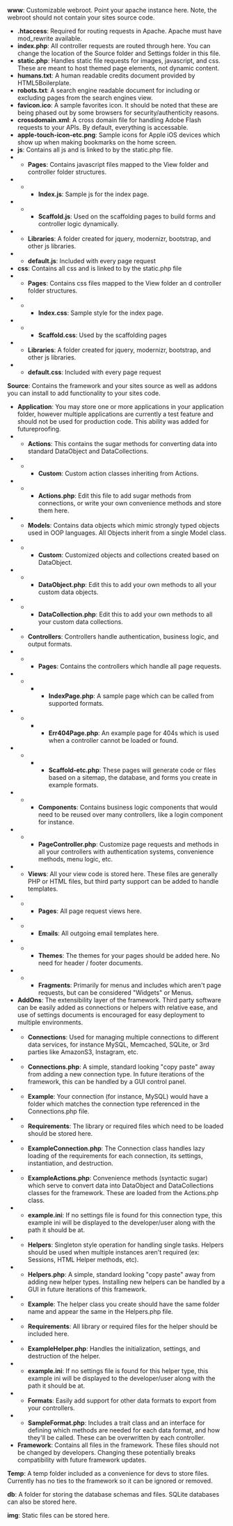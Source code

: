 **www**: Customizable webroot. Point your apache instance here. Note, the webroot should not contain your sites source code.

* **.htaccess**: Required for routing requests in Apache. Apache must have mod_rewrite available.
* **index.php**: All controller requests are routed through here. You can change the location of the Source folder and Settings folder in this file.
* **static.php**: Handles static file requests for images, javascript, and css. These are meant to host themed page elements, not dynamic content.
* **humans.txt**: A human readable credits document provided by HTML5Boilerplate.
* **robots.txt**: A search engine readable document for including or excluding pages from the search engines view.
* **favicon.ico**: A sample favorites icon. It should be noted that these are being phased out by some browsers for security/authenticity reasons.
* **crossdomain.xml**: A cross domain file for handling Adobe Flash requests to your APIs. By default, everything is accessable.
* **apple-touch-icon-etc.png**: Sample icons for Apple iOS devices which show up when making bookmarks on the home screen.
* **js**: Contains all js and is linked to by the static.php file.
* * **Pages**: Contains javascript files mapped to the View folder and controller folder structures.
* * * **Index.js**: Sample js for the index page.
* * * **Scaffold.js**: Used on the scaffolding pages to build forms and controller logic dynamically.
* * **Libraries**: A folder created for jquery, modernizr, bootstrap, and other js libraries. 
* * **default.js**: Included with every page request
* **css**: Contains all css and is linked to by the static.php file
* * **Pages**: Contains css files mapped to the View folder an  d controller folder structures.
* * * **Index.css**: Sample style for the index page.
* * * **Scaffold.css**: Used by the scaffolding pages
* * **Libraries**: A folder created for jquery, modernizr, bootstrap, and other js libraries. 
* * **default.css**: Included with every page request

**Source**: Contains the framework and your sites source as well as addons you can install to add functionality to your sites code.

* **Application**: You may store one or more applications in your application folder, however multiple applications are currently a test feature and should not be used for production code. This ability was added for futureproofing.
* * **Actions**: This contains the sugar methods for converting data into standard DataObject and DataCollections.
* * * **Custom**: Custom action classes inheriting from Actions.
* * * **Actions.php**: Edit this file to add sugar methods from connections, or write your own convenience methods and store them here.
* * **Models**: Contains data objects which mimic strongly typed objects used in OOP languages. All Objects inherit from a single Model class.
* * * **Custom**: Customized objects and collections created based on DataObject.
* * * **DataObject.php**: Edit this to add your own methods to all your custom data objects.
* * * **DataCollection.php**: Edit this to add your own methods to all your custom data collections.
* * **Controllers**: Controllers handle authentication, business logic, and output formats.
* * * **Pages**: Contains the controllers which handle all page requests.
* * * * **IndexPage.php**: A sample page which can be called from supported formats.
* * * * **Err404Page.php**: An example page for 404s which is used when a controller cannot be loaded or found.
* * * * **Scaffold-etc.php**: These pages will generate code or files based on a sitemap, the database, and forms you create in example formats.
* * * **Components**: Contains business logic components that would need to be reused over many controllers, like a login component for instance.
* * * **PageController.php**: Customize page requests and methods in all your controllers with authentication systems, convenience methods, menu logic, etc.
* * **Views**: All your view code is stored here. These files are generally PHP or HTML files, but third party support can be added to handle templates.
* * * **Pages**: All page request views here.
* * * **Emails**: All outgoing email templates here.
* * * **Themes**: The themes for your pages should be added here. No need for header / footer documents.
* * * **Fragments**: Primarily for menus and includes which aren't page requests, but can be considered "Widgets" or Menus.
* **AddOns**: The extensibility layer of the framework. Third party software can be easily added as connections or helpers with relative ease, and use of settings documents is encouraged for easy deployment to multiple environments.
* * **Connections**: Used for managing multiple connections to different data services, for instance MySQL, Memcached, SQLite, or 3rd parties like AmazonS3, Instagram, etc.
* * **Connections.php**: A simple, standard looking "copy paste" away from adding a new connection type. In future iterations of the framework, this can be handled by a GUI control panel.
* * **Example**: Your connection (for instance, MySQL) would have a folder which matches the connection type referenced in the Connections.php file.
* * **Requirements**: The library or required files which need to be loaded should be stored here.
* * **ExampleConnection.php**: The Connection class handles lazy loading of the requirements for each connection, its settings, instantiation, and destruction.
* * **ExampleActions.php**: Convenience methods (syntactic sugar) which serve to convert data into DataObject and DataCollections classes for the framework. These are loaded from the Actions.php class.
* * **example.ini**: If no settings file is found for this connection type, this example ini will be displayed to the developer/user along with the path it should be at.
* * **Helpers**: Singleton style operation for handling single tasks. Helpers should be used when multiple instances aren't required (ex: Sessions, HTML Helper methods, etc).
* * **Helpers.php**: A simple, standard looking "copy paste" away from adding new helper types. Installing new helpers can be handled by a GUI in future iterations of this framework.
* * **Example**: The helper class you create should have the same folder name and appear the same in the Helpers.php file.
* * **Requirements**: All library or required files for the helper should be included here.
* * **ExampleHelper.php**: Handles the initialization, settings, and destruction of the helper.
* * **example.ini**: If no settings file is found for this helper type, this example ini will be displayed to the developer/user along with the path it should be at.
* * **Formats**: Easily add support for other data formats to export from your controllers. 
* * **SampleFormat.php**: Includes a trait class and an interface for defining which methods are needed for each data format, and how they'll be called. These can be overwritten by each controller.
* **Framework**: Contains all files in the framework. These files should not be changed by developers. Changing these potentially breaks compatibility with future framework updates.

**Temp**: A temp folder included as a convenience for devs to store files. Currently has no ties to the framework so it can be ignored or removed.

**db**: A folder for storing the database schemas and files. SQLite databases can also be stored here.

**img**: Static files can be stored here. 
